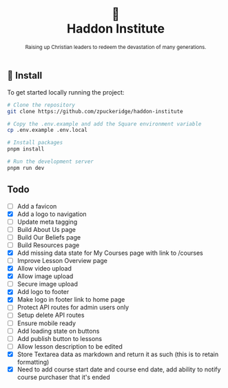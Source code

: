 <div align="center">
  <h1>
    📖
    <br />
    Haddon Institute
    <br />
  </h1>
  <sup>
    Raising up Christian leaders to redeem the devastation of many generations.
</em>
    <br />
  </sup>
  <br />
</div>

## 🚀 Install

To get started locally running the project:

```bash
# Clone the repository
git clone https://github.com/zpuckeridge/haddon-institute

# Copy the .env.example and add the Square environment variable
cp .env.example .env.local

# Install packages
pnpm install

# Run the development server
pnpm run dev
```

## Todo

- [ ] Add a favicon
- [x] Add a logo to navigation
- [ ] Update meta tagging
- [ ] Build About Us page
- [ ] Build Our Beliefs page
- [ ] Build Resources page
- [x] Add missing data state for My Courses page with link to /courses
- [ ] Improve Lesson Overview page
- [x] Allow video upload
- [x] Allow image upload
- [ ] Secure image upload
- [x] Add logo to footer
- [x] Make logo in footer link to home page
- [ ] Protect API routes for admin users only
- [ ] Setup delete API routes
- [ ] Ensure mobile ready
- [ ] Add loading state on buttons
- [ ] Add publish button to lessons
- [ ] Allow lesson description to be edited
- [x] Store Textarea data as markdown and return it as such (this is to retain formatting)
- [x] Need to add course start date and course end date, add ability to notify course purchaser that it's ended
